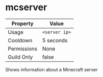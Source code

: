 # mcserver

| Property | Value |
|----------|-------|
| Usage | `<server ip>` |
| Cooldown | 5 seconds |
| Permissions | None |
| Guild Only | false |

Shows information about a Minecraft server